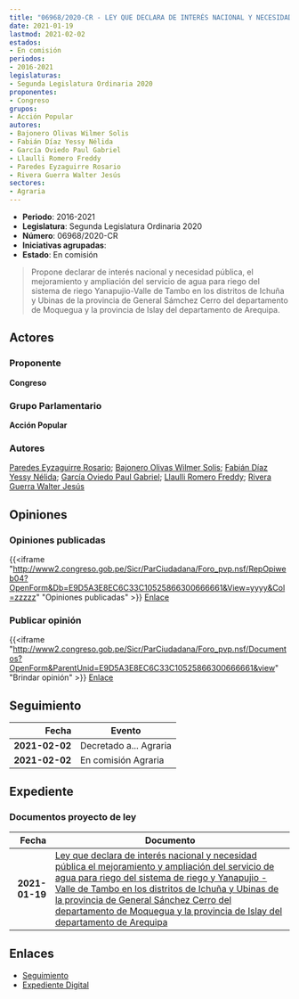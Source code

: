 ```yaml
---
title: "06968/2020-CR - LEY QUE DECLARA DE INTERÉS NACIONAL Y NECESIDAD PÚBLICA EL MEJORAMIENTO Y AMPLIACIÓN DEL SERVICIO DE AGUA PARA RIEGO DEL SISTEMA DE RIEGO YANAPUJIO-VALLE DE TAMBO EN LOS DISTRITOS DE ICHUÑA Y UBINAS DE LA PROVINCIA DE GENERAL SÁNCHEZ CERRO DEL DEPARTAMENTO DE MOQUEGUA Y LA PROVINCIA DE ISLAY DEL DEPARTAMENTO DE AREQUIPA"
date: 2021-01-19
lastmod: 2021-02-02
estados:
- En comisión
periodos:
- 2016-2021
legislaturas:
- Segunda Legislatura Ordinaria 2020
proponentes:
- Congreso
grupos:
- Acción Popular
autores:
- Bajonero Olivas Wilmer Solis
- Fabián Díaz Yessy Nélida
- García Oviedo Paul Gabriel
- Llaulli Romero Freddy
- Paredes Eyzaguirre Rosario
- Rivera Guerra Walter Jesús
sectores:
- Agraria
---
```

- **Periodo**: 2016-2021
- **Legislatura**: Segunda Legislatura Ordinaria 2020
- **Número**: 06968/2020-CR
- **Iniciativas agrupadas**: 
- **Estado**: En comisión

> Propone declarar de interés nacional y necesidad pública, el mejoramiento y ampliación del servicio de agua para riego del sistema de riego Yanapujio-Valle de Tambo en los distritos de Ichuña y Ubinas de la provincia de General Sámchez Cerro del departamento de Moquegua y la provincia de Islay del departamento de Arequipa.


## Actores

### Proponente

**Congreso**

### Grupo Parlamentario

**Acción Popular**

### Autores

[Paredes Eyzaguirre Rosario](mailto:mailto:rparedes@congreso.gob.pe); [Bajonero Olivas Wilmer Solis](mailto:mailto:wbajonero@congreso.gob.pe); [Fabián Díaz Yessy Nélida](mailto:mailto:yfabian@congreso.gob.pe); [García Oviedo Paul Gabriel](mailto:mailto:pgarcia@congreso.gob.pe); [Llaulli Romero Freddy](mailto:mailto:fllaulli@congreso.gob.pe); [Rivera Guerra Walter Jesús](mailto:mailto:wriverag@congreso.gob.pe)

## Opiniones

### Opiniones publicadas

{{<iframe "http://www2.congreso.gob.pe/Sicr/ParCiudadana/Foro_pvp.nsf/RepOpiweb04?OpenForm&Db=E9D5A3E8EC6C33C10525866300666661&View=yyyy&Col=zzzzz" "Opiniones publicadas" >}}
[Enlace](http://www2.congreso.gob.pe/Sicr/ParCiudadana/Foro_pvp.nsf/RepOpiweb04?OpenForm&Db=E9D5A3E8EC6C33C10525866300666661&View=yyyy&Col=zzzzz)

### Publicar opinión

{{<iframe "http://www2.congreso.gob.pe/Sicr/ParCiudadana/Foro_pvp.nsf/Documentos?OpenForm&ParentUnid=E9D5A3E8EC6C33C10525866300666661&view" "Brindar opinión" >}}
[Enlace](http://www2.congreso.gob.pe/Sicr/ParCiudadana/Foro_pvp.nsf/Documentos?OpenForm&ParentUnid=E9D5A3E8EC6C33C10525866300666661&view)


## Seguimiento

| Fecha | Evento |
|------:|--------|
| **2021-02-02** | Decretado a... Agraria |
| **2021-02-02** | En comisión Agraria |

## Expediente

### Documentos proyecto de ley

| Fecha | Documento |
|------:|-----------|
| **2021-01-19** | [Ley que declara de interés nacional y necesidad pública el mejoramiento y ampliación del servicio de agua para riego del sistema de riego y Yanapujio - Valle de Tambo en los distritos de Ichuña y Ubinas de la provincia de General Sánchez Cerro del departamento de Moquegua y la provincia de Islay del departamento de Arequipa](http://www.leyes.congreso.gob.pe/Documentos/2016_2021/Proyectos_de_Ley_y_de_Resoluciones_Legislativas/PL06968-20210119.pdf) |

## Enlaces

- [Seguimiento](http://www2.congreso.gob.pe/Sicr/TraDocEstProc/CLProLey2016.nsf/f7fff46988ca05b1052578e100829cc7/11c502a589e4b53d052586630075c326?OpenDocument)
- [Expediente Digital](http://www2.congreso.gob.pe/Sicr/TraDocEstProc/Expvirt_2011.nsf/visbusqptramdoc1621/06968?opendocument)


